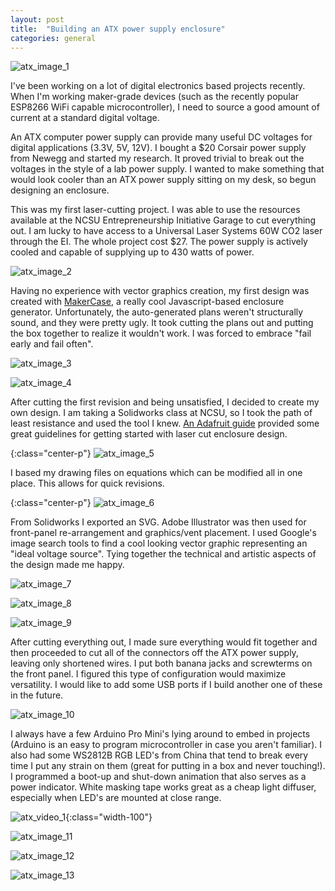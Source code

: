 ```yaml
---
layout: post
title:  "Building an ATX power supply enclosure"
categories: general
---
```

![atx_image_1](/assets/atx_power_supply/image_1.jpg)

I've been working on a lot of digital electronics based projects recently. When I'm working maker-grade devices (such as the recently popular ESP8266 WiFi capable microcontroller), I need to source a good amount of current at a standard digital voltage.

An ATX computer power supply can provide many useful DC voltages for digital applications (3.3V, 5V, 12V). I bought a $20 Corsair power supply from Newegg and started my research. It proved trivial to break out the voltages in the style of a lab power supply. I wanted to make something that would look cooler than an ATX power supply sitting on my desk, so begun designing an enclosure.

This was my first laser-cutting project. I was able to use the resources available at the NCSU Entrepreneurship Initiative Garage to cut everything out. I am lucky to have access to a Universal Laser Systems 60W CO2 laser through the EI. The whole project cost $27. The power supply is actively cooled and capable of supplying up to 430 watts of power.

![atx_image_2](/assets/atx_power_supply/image_2.jpg)

Having no experience with vector graphics creation, my first design was created with [MakerCase](http://www.makercase.com/), a really cool Javascript-based enclosure generator. Unfortunately, the auto-generated plans weren't structurally sound, and they were pretty ugly. It took cutting the plans out and putting the box together to realize it wouldn't work. I was forced to embrace "fail early and fail often".

![atx_image_3](/assets/atx_power_supply/image_3.png)

![atx_image_4](/assets/atx_power_supply/image_4.jpg)

After cutting the first revision and being unsatisfied, I decided to create my own design. I am taking a Solidworks class at NCSU, so I took the path of least resistance and used the tool I knew. [An Adafruit guide](https://learn.adafruit.com/laser-cut-enclosure-design/overview) provided some great guidelines for getting started with laser cut enclosure design.

{:class="center-p"}
![atx_image_5](/assets/atx_power_supply/image_5.png)

I based my drawing files on equations which can be modified all in one place. This allows for quick revisions.

{:class="center-p"}
![atx_image_6](/assets/atx_power_supply/image_6.png)

From Solidworks I exported an SVG. Adobe Illustrator was then used for front-panel re-arrangement and graphics/vent placement. I used Google's image search tools to find a cool looking vector graphic representing an "ideal voltage source". Tying together the technical and artistic aspects of the design made me happy.

![atx_image_7](/assets/atx_power_supply/image_7.png)

![atx_image_8](/assets/atx_power_supply/image_8.png)

![atx_image_9](/assets/atx_power_supply/image_9.jpg)

After cutting everything out, I made sure everything would fit together and then proceeded to cut all of the connectors off the ATX power supply, leaving only shortened wires. I put both banana jacks and screwterms on the front panel. I figured this type of configuration would maximize versatility. I would like to add some USB ports if I build another one of these in the future.

![atx_image_10](/assets/atx_power_supply/image_10.jpg)

I always have a few Arduino Pro Mini's lying around to embed in projects (Arduino is an easy to program microcontroller in case you aren't familiar). I also had some WS2812B RGB LED's from China that tend to break every time I put any strain on them (great for putting in a box and never touching!). I programmed a boot-up and shut-down animation that also serves as a power indicator. White masking tape works great as a cheap light diffuser, especially when LED's are mounted at close range.

![atx_video_1](/assets/atx_power_supply/video_1.gif){:class="width-100"}

![atx_image_11](/assets/atx_power_supply/image_11.jpg)

![atx_image_12](/assets/atx_power_supply/image_12.jpg)

![atx_image_13](/assets/atx_power_supply/image_13.jpg)

